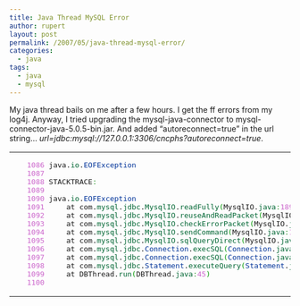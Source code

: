 ```yaml
---
title: Java Thread MySQL Error
author: rupert
layout: post
permalink: /2007/05/java-thread-mysql-error/
categories:
  - java
tags:
  - java
  - mysql
---
```

My java thread bails on me after a few hours. I get the ff errors from my log4j. Anyway, I tried upgrading the mysql-java-connector to mysql-connector-java-5.0.5-bin.jar. And added &#8220;autoreconnect=true&#8221; in the url string&#8230; *url=jdbc:mysql://127.0.0.1:3306/cncphs?autoreconnect=true*.

<div class="wp_syntax">
  <table>
    <tr>
      <td class="code">
        <pre class="java" style="font-family:monospace;">   <span style="color: #cc66cc;">1086</span> java.<span style="color: #006633;">io</span>.<span style="color: #003399;">EOFException</span>
   <span style="color: #cc66cc;">1087</span>
   <span style="color: #cc66cc;">1088</span> STACKTRACE<span style="color: #339933;">:</span>
   <span style="color: #cc66cc;">1089</span>
   <span style="color: #cc66cc;">1090</span> java.<span style="color: #006633;">io</span>.<span style="color: #003399;">EOFException</span>
   <span style="color: #cc66cc;">1091</span>     at com.<span style="color: #006633;">mysql</span>.<span style="color: #006633;">jdbc</span>.<span style="color: #006633;">MysqlIO</span>.<span style="color: #006633;">readFully</span><span style="color: #009900;">&#40;</span>MysqlIO.<span style="color: #006633;">java</span><span style="color: #339933;">:</span><span style="color: #cc66cc;">1895</span><span style="color: #009900;">&#41;</span>
   <span style="color: #cc66cc;">1092</span>     at com.<span style="color: #006633;">mysql</span>.<span style="color: #006633;">jdbc</span>.<span style="color: #006633;">MysqlIO</span>.<span style="color: #006633;">reuseAndReadPacket</span><span style="color: #009900;">&#40;</span>MysqlIO.<span style="color: #006633;">java</span><span style="color: #339933;">:</span><span style="color: #cc66cc;">2342</span><span style="color: #009900;">&#41;</span>
   <span style="color: #cc66cc;">1093</span>     at com.<span style="color: #006633;">mysql</span>.<span style="color: #006633;">jdbc</span>.<span style="color: #006633;">MysqlIO</span>.<span style="color: #006633;">checkErrorPacket</span><span style="color: #009900;">&#40;</span>MysqlIO.<span style="color: #006633;">java</span><span style="color: #339933;">:</span><span style="color: #cc66cc;">2838</span><span style="color: #009900;">&#41;</span>
   <span style="color: #cc66cc;">1094</span>     at com.<span style="color: #006633;">mysql</span>.<span style="color: #006633;">jdbc</span>.<span style="color: #006633;">MysqlIO</span>.<span style="color: #006633;">sendCommand</span><span style="color: #009900;">&#40;</span>MysqlIO.<span style="color: #006633;">java</span><span style="color: #339933;">:</span><span style="color: #cc66cc;">1584</span><span style="color: #009900;">&#41;</span>
   <span style="color: #cc66cc;">1095</span>     at com.<span style="color: #006633;">mysql</span>.<span style="color: #006633;">jdbc</span>.<span style="color: #006633;">MysqlIO</span>.<span style="color: #006633;">sqlQueryDirect</span><span style="color: #009900;">&#40;</span>MysqlIO.<span style="color: #006633;">java</span><span style="color: #339933;">:</span><span style="color: #cc66cc;">1675</span><span style="color: #009900;">&#41;</span>
   <span style="color: #cc66cc;">1096</span>     at com.<span style="color: #006633;">mysql</span>.<span style="color: #006633;">jdbc</span>.<span style="color: #003399;">Connection</span>.<span style="color: #006633;">execSQL</span><span style="color: #009900;">&#40;</span><span style="color: #003399;">Connection</span>.<span style="color: #006633;">java</span><span style="color: #339933;">:</span><span style="color: #cc66cc;">2295</span><span style="color: #009900;">&#41;</span>
   <span style="color: #cc66cc;">1097</span>     at com.<span style="color: #006633;">mysql</span>.<span style="color: #006633;">jdbc</span>.<span style="color: #003399;">Connection</span>.<span style="color: #006633;">execSQL</span><span style="color: #009900;">&#40;</span><span style="color: #003399;">Connection</span>.<span style="color: #006633;">java</span><span style="color: #339933;">:</span><span style="color: #cc66cc;">2228</span><span style="color: #009900;">&#41;</span>
   <span style="color: #cc66cc;">1098</span>     at com.<span style="color: #006633;">mysql</span>.<span style="color: #006633;">jdbc</span>.<span style="color: #003399;">Statement</span>.<span style="color: #006633;">executeQuery</span><span style="color: #009900;">&#40;</span><span style="color: #003399;">Statement</span>.<span style="color: #006633;">java</span><span style="color: #339933;">:</span><span style="color: #cc66cc;">1159</span><span style="color: #009900;">&#41;</span>
   <span style="color: #cc66cc;">1099</span>     at DBThread.<span style="color: #006633;">run</span><span style="color: #009900;">&#40;</span>DBThread.<span style="color: #006633;">java</span><span style="color: #339933;">:</span><span style="color: #cc66cc;">45</span><span style="color: #009900;">&#41;</span>
   <span style="color: #cc66cc;">1100</span></pre>
      </td>
    </tr>
  </table>
</div>